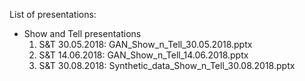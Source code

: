 List of presentations:

* Show and Tell presentations
  1. S&T 30.05.2018: GAN_Show_n_Tell_30.05.2018.pptx
  2. S&T 14.06.2018: GAN_Show_n_Tell_14.06.2018.pptx
  3. S&T 30.08.2018: Synthetic_data_Show_n_Tell_30.08.2018.pptx
